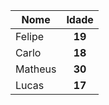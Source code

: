 | **Nome** | **Idade** |
|----------|:-------------:
| Felipe | __19__ |
| Carlo | __18__ |
| Matheus | __30__ |
| Lucas | __17__ |